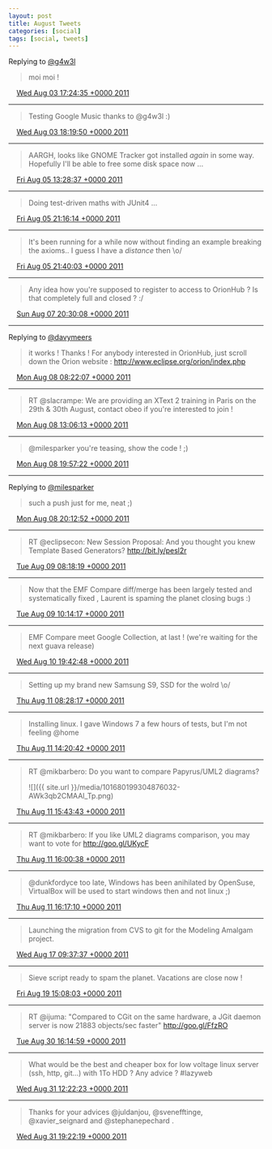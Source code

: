 ```yaml
---
layout: post
title: August Tweets
categories: [social]
tags: [social, tweets]
---
```


Replying to [@g4w3l](https://twitter.com/g4w3l/status/98758223502376960)

> moi moi !

<img src="{{ site.url }}/media/tweet.ico" width="12" /> [Wed Aug 03 17:24:35 +0000 2011](https://twitter.com/bruncedric/status/98806482019160064)

----

> Testing Google Music thanks to @g4w3l :)

<img src="{{ site.url }}/media/tweet.ico" width="12" /> [Wed Aug 03 18:19:50 +0000 2011](https://twitter.com/bruncedric/status/98820384987693057)

----

> AARGH, looks like GNOME Tracker got installed *again* in some way.  Hopefully I'll be able to free some disk space now ...

<img src="{{ site.url }}/media/tweet.ico" width="12" /> [Fri Aug 05 13:28:37 +0000 2011](https://twitter.com/bruncedric/status/99471875356372992)

----

> Doing test-driven maths with JUnit4  ...

<img src="{{ site.url }}/media/tweet.ico" width="12" /> [Fri Aug 05 21:16:14 +0000 2011](https://twitter.com/bruncedric/status/99589553769295872)

----

> It's been running for a while now without finding an example breaking the axioms.. I guess I have a *distance* then \o/

<img src="{{ site.url }}/media/tweet.ico" width="12" /> [Fri Aug 05 21:40:03 +0000 2011](https://twitter.com/bruncedric/status/99595547882684416)

----

> Any idea how you're supposed to register to access to OrionHub ? Is that completely full and closed ? :/

<img src="{{ site.url }}/media/tweet.ico" width="12" /> [Sun Aug 07 20:30:08 +0000 2011](https://twitter.com/bruncedric/status/100302725778128896)

----

Replying to [@davymeers](https://twitter.com/davymeers/status/100476050127065088)

> it works ! Thanks !  For anybody interested in OrionHub, just scroll  down the Orion website : http://www.eclipse.org/orion/index.php

<img src="{{ site.url }}/media/tweet.ico" width="12" /> [Mon Aug 08 08:22:07 +0000 2011](https://twitter.com/bruncedric/status/100481903685144576)

----

> RT @slacrampe: We are providing an XText 2 training in Paris on the 29th & 30th August, contact obeo if you're interested to join !

<img src="{{ site.url }}/media/tweet.ico" width="12" /> [Mon Aug 08 13:06:13 +0000 2011](https://twitter.com/bruncedric/status/100553402072838144)

----

> @milesparker you're teasing, show the code ! ;)

<img src="{{ site.url }}/media/tweet.ico" width="12" /> [Mon Aug 08 19:57:22 +0000 2011](https://twitter.com/bruncedric/status/100656871349813248)

----

Replying to [@milesparker](https://twitter.com/milesparker/status/100659806200791040)

> such a push just for me, neat ;)

<img src="{{ site.url }}/media/tweet.ico" width="12" /> [Mon Aug 08 20:12:52 +0000 2011](https://twitter.com/bruncedric/status/100660771419193345)

----

> RT @eclipsecon: New Session Proposal: And you thought you knew Template Based Generators? http://bit.ly/pesl2r

<img src="{{ site.url }}/media/tweet.ico" width="12" /> [Tue Aug 09 08:18:19 +0000 2011](https://twitter.com/bruncedric/status/100843336667107329)

----

> Now that the EMF Compare diff/merge has been largely tested and systematically fixed , Laurent is spaming the planet closing bugs :)

<img src="{{ site.url }}/media/tweet.ico" width="12" /> [Tue Aug 09 10:14:17 +0000 2011](https://twitter.com/bruncedric/status/100872518969196544)

----

> EMF Compare meet  Google Collection, at last ! (we're waiting for the next guava release)

<img src="{{ site.url }}/media/tweet.ico" width="12" /> [Wed Aug 10 19:42:48 +0000 2011](https://twitter.com/bruncedric/status/101377980663738368)

----

> Setting up my brand new Samsung S9, SSD for the wolrd \o/

<img src="{{ site.url }}/media/tweet.ico" width="12" /> [Thu Aug 11 08:28:17 +0000 2011](https://twitter.com/bruncedric/status/101570618914377729)

----

> Installing linux. I gave Windows 7 a few hours of tests, but I'm not feeling @home

<img src="{{ site.url }}/media/tweet.ico" width="12" /> [Thu Aug 11 14:20:42 +0000 2011](https://twitter.com/bruncedric/status/101659310114873344)

----

> RT @mikbarbero: Do you want to compare Papyrus/UML2 diagrams? 
> 
> ![]({{ site.url }}/media/101680199304876032-AWk3qb2CMAAl_Tp.png)

<img src="{{ site.url }}/media/tweet.ico" width="12" /> [Thu Aug 11 15:43:43 +0000 2011](https://twitter.com/bruncedric/status/101680199304876032)

----

> RT @mikbarbero: If you like UML2 diagrams comparison, you may want to vote for http://goo.gl/UKycF

<img src="{{ site.url }}/media/tweet.ico" width="12" /> [Thu Aug 11 16:00:38 +0000 2011](https://twitter.com/bruncedric/status/101684456024326144)

----

> @dunkfordyce too late, Windows has been anihilated by OpenSuse, VirtualBox will be used to start windows then and not linux ;)

<img src="{{ site.url }}/media/tweet.ico" width="12" /> [Thu Aug 11 16:17:10 +0000 2011](https://twitter.com/bruncedric/status/101688617222684674)

----

> Launching the migration from CVS to git for the Modeling Amalgam project.

<img src="{{ site.url }}/media/tweet.ico" width="12" /> [Wed Aug 17 09:37:37 +0000 2011](https://twitter.com/bruncedric/status/103762394727198721)

----

> Sieve script ready to spam the planet. Vacations are close now !

<img src="{{ site.url }}/media/tweet.ico" width="12" /> [Fri Aug 19 15:08:03 +0000 2011](https://twitter.com/bruncedric/status/104570329162194945)

----

> RT @ijuma: "Compared to CGit on the same hardware, a JGit daemon server is now
> 21883 objects/sec faster" http://goo.gl/FfzRO

<img src="{{ site.url }}/media/tweet.ico" width="12" /> [Tue Aug 30 16:14:59 +0000 2011](https://twitter.com/bruncedric/status/108573437475299328)

----

> What would be the best and cheaper box for low voltage linux server (ssh, http, git...) with 1To HDD  ? Any advice ? #lazyweb

<img src="{{ site.url }}/media/tweet.ico" width="12" /> [Wed Aug 31 12:22:23 +0000 2011](https://twitter.com/bruncedric/status/108877289009319938)

----

> Thanks for your advices @juldanjou, @svenefftinge, @xavier_seignard and @stephanepechard .

<img src="{{ site.url }}/media/tweet.ico" width="12" /> [Wed Aug 31 19:22:19 +0000 2011](https://twitter.com/bruncedric/status/108982971058495489)